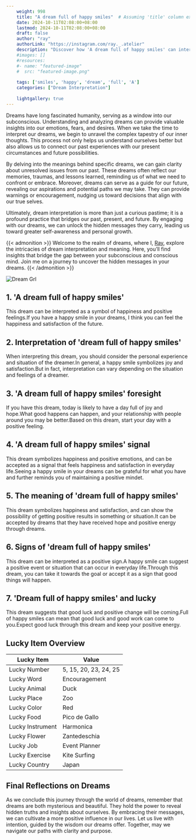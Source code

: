```yaml
---
    weight: 998
    title: "A dream full of happy smiles"  # Assuming 'title' column exists
    date: 2024-10-11T02:08:00+08:00
    lastmod: 2024-10-11T02:08:00+08:00
    draft: false
    author: "ray"
    authorLink: "https://instagram.com/ray._.atelier"
    description: "Discover how 'A dream full of happy smiles' can interpret your future and uncover its significant meanings in your life."
    #images: []
    #resources:
    #- name: "featured-image"
    #  src: "featured-image.png"
    
    tags: ['smiles', 'happy', 'dream', 'full', 'A']
    categories: ["Dream Interpretation"]
    
    lightgallery: true
---
```

    
Dreams have long fascinated humanity, serving as a window into our subconscious. Understanding and analyzing dreams can provide valuable insights into our emotions, fears, and desires. When we take the time to interpret our dreams, we begin to unravel the complex tapestry of our inner thoughts. This process not only helps us understand ourselves better but also allows us to connect our past experiences with our present circumstances and future possibilities.

By delving into the meanings behind specific dreams, we can gain clarity about unresolved issues from our past. These dreams often reflect our memories, traumas, and lessons learned, reminding us of what we need to confront or embrace. Moreover, dreams can serve as a guide for our future, revealing our aspirations and potential paths we may take. They can provide warnings or encouragement, nudging us toward decisions that align with our true selves.

Ultimately, dream interpretation is more than just a curious pastime; it is a profound practice that bridges our past, present, and future. By engaging with our dreams, we can unlock the hidden messages they carry, leading us toward greater self-awareness and personal growth.

{{< admonition >}}
Welcome to the realm of dreams, where I, [Ray](https://instagram.com/ray._.atelier), explore the intricacies of dream interpretation and meaning. Here, you’ll find insights that bridge the gap between your subconscious and conscious mind. Join me on a journey to uncover the hidden messages in your dreams.
{{< /admonition >}}

![Dream Grl](https://cdn.pixabay.com/photo/2017/11/02/03/35/gothic-2910057_1280.jpg "Dream Grl")

## 1. 'A dream full of happy smiles'
This dream can be interpreted as a symbol of happiness and positive feelings.If you have a happy smile in your dreams, I think you can feel the happiness and satisfaction of the future.

## 2. Interpretation of 'dream full of happy smiles'
When interpreting this dream, you should consider the personal experience and situation of the dreamer.In general, a happy smile symbolizes joy and satisfaction.But in fact, interpretation can vary depending on the situation and feelings of a dreamer.

## 3. 'A dream full of happy smiles' foresight
If you have this dream, today is likely to have a day full of joy and hope.What good happens can happen, and your relationship with people around you may be better.Based on this dream, start your day with a positive feeling.

## 4. 'A dream full of happy smiles' signal
This dream symbolizes happiness and positive emotions, and can be accepted as a signal that feels happiness and satisfaction in everyday life.Seeing a happy smile in your dreams can be grateful for what you have and further reminds you of maintaining a positive mindet.

## 5. The meaning of 'dream full of happy smiles'
This dream symbolizes happiness and satisfaction, and can show the possibility of getting positive results in something or situation.It can be accepted by dreams that they have received hope and positive energy through dreams.

## 6. Signs of 'dream full of happy smiles'
This dream can be interpreted as a positive sign.A happy smile can suggest a positive event or situation that can occur in everyday life.Through this dream, you can take it towards the goal or accept it as a sign that good things will happen.

## 7. 'Dream full of happy smiles' and lucky
This dream suggests that good luck and positive change will be coming.Full of happy smiles can mean that good luck and good work can come to you.Expect good luck through this dream and keep your positive energy.

## Lucky Item Overview
| Lucky Item          | Value              |
|---------------|--------------------|
| Lucky Number        | 5, 15, 20, 23, 24, 25  |
| Lucky Word          | Encouragement |
| Lucky Animal        | Duck |
| Lucky Place         | Zoo     |
| Lucky Color         | Red     |
| Lucky Food          | Pico de Gallo      |
| Lucky Instrument    | Harmonica |
| Lucky Flower        | Zantedeschia    |
| Lucky Job           | Event Planner       |
| Lucky Exercise      | Kite Surfing  |
| Lucky Country       | Japan    |


##  Final Reflections on Dreams

As we conclude this journey through the world of dreams, remember that dreams are both mysterious and beautiful. They hold the power to reveal hidden truths and insights about ourselves. By embracing their messages, we can cultivate a more positive influence in our lives. Let us live with intention, guided by the wisdom our dreams offer. Together, may we navigate our paths with clarity and purpose.
